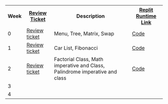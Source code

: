 <table>
   <tr>
    <th>Week</th>
    <th><a href="https://github.com/PranaviInukurti/Pranavinukurti.github.io/issues">Review Ticket</a></th>
    <th>Description</th>
    <th><a href="replit">Replit Runtime Link</a></th>
   </tr>
   
   <tr>
    <td>0</td>
    <td><a href="https://github.com/PranaviInukurti/Pranavinukurti.github.io/issues/2">Review ticket</a></td>
    <td>Menu, Tree, Matrix, Swap</td>
    <td><a href="https://replit.com/@pranaviinukurti/Pranavinukurtigithubio?v=1#src">Code</a></td>
   </tr>
  
   <tr>
    <td>1</td>
    <td><a href="https://github.com/PranaviInukurti/Pranavinukurti.github.io/issues/3">Review ticket</a></td>
    <td>Car List, Fibonacci</td>
    <td><a href="https://replit.com/@pranaviinukurti/Pranavinukurtigithubio?v=1#src">Code</a></td>
   </tr>
  
   <tr>
    <td>2</td>
    <td><a href="https://github.com/PranaviInukurti/Pranavinukurti.github.io/issues/4">Review ticket</a></td>
    <td>Factorial Class, Math imperative and Class, Palindrome imperative and class</td>
    <td><a href="https://replit.com/@pranaviinukurti/Pranavinukurtigithubio?v=1#src">Code</a></td>
   </tr>
  
   <tr>
    <td>3</td>
    <td></td>
    <td></td>
    <td></td>
   </tr>
  
  <tr>
    <td>4</td>
    <td></td>
    <td></td>
    <td></td>
   </tr>
</table>
